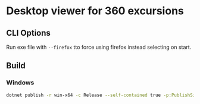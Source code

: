 # Desktop viewer for 360 excursions

## CLI Options
Run exe file with `--firefox` tto force using firefox instead selecting on start.

## Build

### Windows
```bash
dotnet publish -r win-x64 -c Release --self-contained true -p:PublishSingleFile=true -p:PublishTrimmed=true
```
